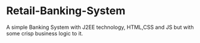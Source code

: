 # Retail-Banking-System
A simple Banking System with J2EE technology, HTML,CSS and JS but with some crisp business logic to it.
